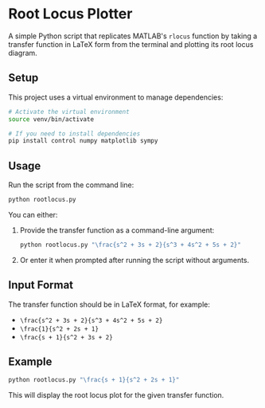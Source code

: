 # Root Locus Plotter

A simple Python script that replicates MATLAB's `rlocus` function by taking a transfer function in LaTeX form from the terminal and plotting its root locus diagram.

## Setup

This project uses a virtual environment to manage dependencies:

```bash
# Activate the virtual environment
source venv/bin/activate

# If you need to install dependencies
pip install control numpy matplotlib sympy
```

## Usage

Run the script from the command line:

```bash
python rootlocus.py
```

You can either:
1. Provide the transfer function as a command-line argument:
   ```bash
   python rootlocus.py "\frac{s^2 + 3s + 2}{s^3 + 4s^2 + 5s + 2}"
   ```

2. Or enter it when prompted after running the script without arguments.

## Input Format

The transfer function should be in LaTeX format, for example:
- `\frac{s^2 + 3s + 2}{s^3 + 4s^2 + 5s + 2}`
- `\frac{1}{s^2 + 2s + 1}`
- `\frac{s + 1}{s^2 + 3s + 2}`

## Example

```bash
python rootlocus.py "\frac{s + 1}{s^2 + 2s + 1}"
```

This will display the root locus plot for the given transfer function.
